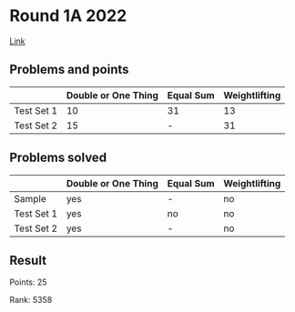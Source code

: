 # Round 1A 2022

[Link](https://codingcompetitions.withgoogle.com/codejam/round/0000000000877ba5)

## Problems and points

|            | Double or One Thing | Equal Sum | Weightlifting |
| ---        | ---                 | ---       | ---           |
| Test Set 1 | 10                  | 31        | 13            |
| Test Set 2 | 15                  | -         | 31            |

## Problems solved

|            | Double or One Thing | Equal Sum | Weightlifting |
| ---        | ---                 | ---       | ---           |
| Sample     | yes                 | -         | no            |
| Test Set 1 | yes                 | no        | no            |
| Test Set 2 | yes                 | -         | no            |

## Result

Points: 25

Rank: 5358
